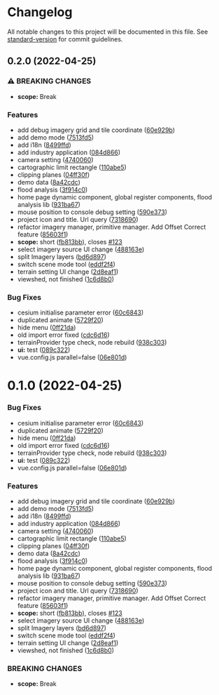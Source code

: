 # Changelog

All notable changes to this project will be documented in this file. See [standard-version](https://github.com/conventional-changelog/standard-version) for commit guidelines.

## 0.2.0 (2022-04-25)


### ⚠ BREAKING CHANGES

* **scope:** Break

### Features

* add debug imagery grid and tile coordinate ([60e929b](https://github.com/tanghaojie/vue3-cesium-typescript-start-up-template/commit/60e929b99eb17d47ece308510da0156a5c373ee5))
* add demo mode ([7513fd5](https://github.com/tanghaojie/vue3-cesium-typescript-start-up-template/commit/7513fd5e27b8e3c0d554cfcc9a783942f0309499))
* add i18n ([8499ffd](https://github.com/tanghaojie/vue3-cesium-typescript-start-up-template/commit/8499ffd6c56c8d85e7dd14d1685a399bb6a2ed80))
* add industry application ([084d866](https://github.com/tanghaojie/vue3-cesium-typescript-start-up-template/commit/084d86631a346494d6a4e70145cf7c03c617a434))
* camera setting ([4740060](https://github.com/tanghaojie/vue3-cesium-typescript-start-up-template/commit/47400603ac34fc48ef75816185360274981377ff))
* cartographic limit rectangle ([110abe5](https://github.com/tanghaojie/vue3-cesium-typescript-start-up-template/commit/110abe5fe4355f7c701b466117661d0fbc78c1b4))
* clipping planes ([04ff30f](https://github.com/tanghaojie/vue3-cesium-typescript-start-up-template/commit/04ff30f82a9ff92b9a4292c1a4abdc44943fcb60))
* demo data ([8a42cdc](https://github.com/tanghaojie/vue3-cesium-typescript-start-up-template/commit/8a42cdcc799990c4012aa5f53286fa98f294c280))
* flood analysis ([3f914c0](https://github.com/tanghaojie/vue3-cesium-typescript-start-up-template/commit/3f914c03739e88eb883de7767271bdc1eeaa346e))
* home page dynamic component, global register components, flood analysis lib ([931ba67](https://github.com/tanghaojie/vue3-cesium-typescript-start-up-template/commit/931ba67da5f34c21e9a84b0c3c1818f1a97b1155))
* mouse position to console debug setting ([590e373](https://github.com/tanghaojie/vue3-cesium-typescript-start-up-template/commit/590e373864e3acc761cfa229397afee36bdd5d49))
* project icon and title. Url query ([7318690](https://github.com/tanghaojie/vue3-cesium-typescript-start-up-template/commit/731869016840be53890bde8b659495345fa731cc))
* refactor imagery manager, primitive manager. Add Offset Correct feature ([85603f1](https://github.com/tanghaojie/vue3-cesium-typescript-start-up-template/commit/85603f1b460a5d544d36a17270a3743927873cf6))
* **scope:** short ([fb813bb](https://github.com/tanghaojie/vue3-cesium-typescript-start-up-template/commit/fb813bb7b54a123f05769c995bd1481613961ca3)), closes [#123](https://github.com/tanghaojie/vue3-cesium-typescript-start-up-template/issues/123)
* select imagery source UI change ([488163e](https://github.com/tanghaojie/vue3-cesium-typescript-start-up-template/commit/488163ea02ddef43f74ee7ea7121933fa43d8903))
* split Imagery layers ([bd6d897](https://github.com/tanghaojie/vue3-cesium-typescript-start-up-template/commit/bd6d897de33c5873345a2dcc545b4198d990b3d4))
* switch scene mode tool ([eddf2f4](https://github.com/tanghaojie/vue3-cesium-typescript-start-up-template/commit/eddf2f42a6e23c2ba9c089a26281c2a79cc2f97a))
* terrain setting UI change ([2d8eaf1](https://github.com/tanghaojie/vue3-cesium-typescript-start-up-template/commit/2d8eaf1810a32b12e51e2768c00dafd1748b0953))
* viewshed, not finished ([1c6d8b0](https://github.com/tanghaojie/vue3-cesium-typescript-start-up-template/commit/1c6d8b07f99806507d652b5c2baf87758a756c56))


### Bug Fixes

* cesium initialise parameter error ([60c6843](https://github.com/tanghaojie/vue3-cesium-typescript-start-up-template/commit/60c68439662e8fdc5b0e8aba7e190475be39f93c))
* duplicated animate ([5729f20](https://github.com/tanghaojie/vue3-cesium-typescript-start-up-template/commit/5729f20243ca8355f501db37677fdb42a1ea0d45))
* hide menu ([0ff21da](https://github.com/tanghaojie/vue3-cesium-typescript-start-up-template/commit/0ff21da68e24e58c71650299adc7a2f12c839633))
* old import error fixed ([cdc6d16](https://github.com/tanghaojie/vue3-cesium-typescript-start-up-template/commit/cdc6d1626b18d8ac68b23b0d0edc07160b74cc81))
* terrainProvider type check, node rebuild ([938c303](https://github.com/tanghaojie/vue3-cesium-typescript-start-up-template/commit/938c303ebbfb2ce32773126c0e8ec4c3e3174f69))
* **ui:** test ([089c322](https://github.com/tanghaojie/vue3-cesium-typescript-start-up-template/commit/089c322551490f8391bcbcfd8eb8d78f599ed976))
* vue.config.js parallel=false ([06e801d](https://github.com/tanghaojie/vue3-cesium-typescript-start-up-template/commit/06e801ddc7ca01a50f4df4449fba69f5db2dd1fa))

# 0.1.0 (2022-04-25)


### Bug Fixes

* cesium initialise parameter error ([60c6843](https://github.com/tanghaojie/vue3-cesium-typescript-start-up-template/commit/60c68439662e8fdc5b0e8aba7e190475be39f93c))
* duplicated animate ([5729f20](https://github.com/tanghaojie/vue3-cesium-typescript-start-up-template/commit/5729f20243ca8355f501db37677fdb42a1ea0d45))
* hide menu ([0ff21da](https://github.com/tanghaojie/vue3-cesium-typescript-start-up-template/commit/0ff21da68e24e58c71650299adc7a2f12c839633))
* old import error fixed ([cdc6d16](https://github.com/tanghaojie/vue3-cesium-typescript-start-up-template/commit/cdc6d1626b18d8ac68b23b0d0edc07160b74cc81))
* terrainProvider type check, node rebuild ([938c303](https://github.com/tanghaojie/vue3-cesium-typescript-start-up-template/commit/938c303ebbfb2ce32773126c0e8ec4c3e3174f69))
* **ui:** test ([089c322](https://github.com/tanghaojie/vue3-cesium-typescript-start-up-template/commit/089c322551490f8391bcbcfd8eb8d78f599ed976))
* vue.config.js parallel=false ([06e801d](https://github.com/tanghaojie/vue3-cesium-typescript-start-up-template/commit/06e801ddc7ca01a50f4df4449fba69f5db2dd1fa))


### Features

* add debug imagery grid and tile coordinate ([60e929b](https://github.com/tanghaojie/vue3-cesium-typescript-start-up-template/commit/60e929b99eb17d47ece308510da0156a5c373ee5))
* add demo mode ([7513fd5](https://github.com/tanghaojie/vue3-cesium-typescript-start-up-template/commit/7513fd5e27b8e3c0d554cfcc9a783942f0309499))
* add i18n ([8499ffd](https://github.com/tanghaojie/vue3-cesium-typescript-start-up-template/commit/8499ffd6c56c8d85e7dd14d1685a399bb6a2ed80))
* add industry application ([084d866](https://github.com/tanghaojie/vue3-cesium-typescript-start-up-template/commit/084d86631a346494d6a4e70145cf7c03c617a434))
* camera setting ([4740060](https://github.com/tanghaojie/vue3-cesium-typescript-start-up-template/commit/47400603ac34fc48ef75816185360274981377ff))
* cartographic limit rectangle ([110abe5](https://github.com/tanghaojie/vue3-cesium-typescript-start-up-template/commit/110abe5fe4355f7c701b466117661d0fbc78c1b4))
* clipping planes ([04ff30f](https://github.com/tanghaojie/vue3-cesium-typescript-start-up-template/commit/04ff30f82a9ff92b9a4292c1a4abdc44943fcb60))
* demo data ([8a42cdc](https://github.com/tanghaojie/vue3-cesium-typescript-start-up-template/commit/8a42cdcc799990c4012aa5f53286fa98f294c280))
* flood analysis ([3f914c0](https://github.com/tanghaojie/vue3-cesium-typescript-start-up-template/commit/3f914c03739e88eb883de7767271bdc1eeaa346e))
* home page dynamic component, global register components, flood analysis lib ([931ba67](https://github.com/tanghaojie/vue3-cesium-typescript-start-up-template/commit/931ba67da5f34c21e9a84b0c3c1818f1a97b1155))
* mouse position to console debug setting ([590e373](https://github.com/tanghaojie/vue3-cesium-typescript-start-up-template/commit/590e373864e3acc761cfa229397afee36bdd5d49))
* project icon and title. Url query ([7318690](https://github.com/tanghaojie/vue3-cesium-typescript-start-up-template/commit/731869016840be53890bde8b659495345fa731cc))
* refactor imagery manager, primitive manager. Add Offset Correct feature ([85603f1](https://github.com/tanghaojie/vue3-cesium-typescript-start-up-template/commit/85603f1b460a5d544d36a17270a3743927873cf6))
* **scope:** short ([fb813bb](https://github.com/tanghaojie/vue3-cesium-typescript-start-up-template/commit/fb813bb7b54a123f05769c995bd1481613961ca3)), closes [#123](https://github.com/tanghaojie/vue3-cesium-typescript-start-up-template/issues/123)
* select imagery source UI change ([488163e](https://github.com/tanghaojie/vue3-cesium-typescript-start-up-template/commit/488163ea02ddef43f74ee7ea7121933fa43d8903))
* split Imagery layers ([bd6d897](https://github.com/tanghaojie/vue3-cesium-typescript-start-up-template/commit/bd6d897de33c5873345a2dcc545b4198d990b3d4))
* switch scene mode tool ([eddf2f4](https://github.com/tanghaojie/vue3-cesium-typescript-start-up-template/commit/eddf2f42a6e23c2ba9c089a26281c2a79cc2f97a))
* terrain setting UI change ([2d8eaf1](https://github.com/tanghaojie/vue3-cesium-typescript-start-up-template/commit/2d8eaf1810a32b12e51e2768c00dafd1748b0953))
* viewshed, not finished ([1c6d8b0](https://github.com/tanghaojie/vue3-cesium-typescript-start-up-template/commit/1c6d8b07f99806507d652b5c2baf87758a756c56))


### BREAKING CHANGES

* **scope:** Break
